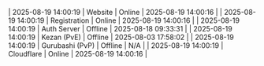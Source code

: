 | 2025-08-19 14:00:19 | Website | Online | 2025-08-19 14:00:16 |
| 2025-08-19 14:00:19 | Registration | Online | 2025-08-19 14:00:16 |
| 2025-08-19 14:00:19 | Auth Server | Offline | 2025-08-18 09:33:31 |
| 2025-08-19 14:00:19 | Kezan (PvE) | Offline | 2025-08-03 17:58:02 |
| 2025-08-19 14:00:19 | Gurubashi (PvP) | Offline | N/A |
| 2025-08-19 14:00:19 | Cloudflare | Online | 2025-08-19 14:00:16 |
